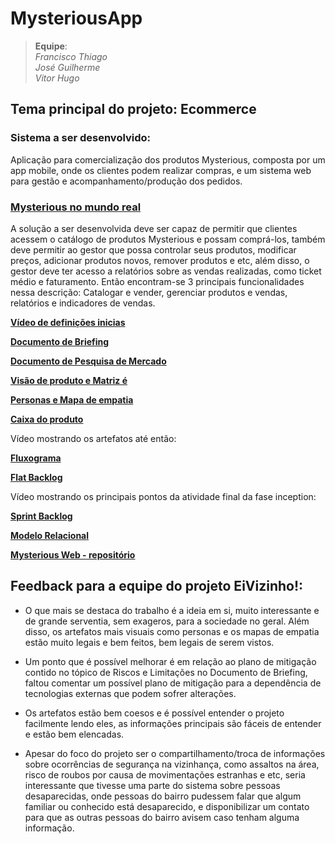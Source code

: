 # MysteriousApp


> **Equipe**:<br>
> _Francisco Thiago_<br>
> _José Guilherme_<br>
> _Vitor Hugo_<br>


## Tema principal do projeto: Ecommerce

 ### **Sistema a ser desenvolvido:**

Aplicação para comercialização dos produtos Mysterious, composta por    um app mobile, onde os clientes podem realizar compras, e um sistema    web para gestão e acompanhamento/produção dos pedidos.

 ### [Mysterious no mundo real](https://www.instagram.com/meu.mysterious/)

A solução a ser desenvolvida deve ser capaz de permitir que clientes acessem o catálogo de produtos Mysterious e possam comprá-los, também deve permitir ao gestor que possa controlar seus produtos, modificar preços, adicionar produtos novos, remover produtos e etc, além disso, o gestor deve ter acesso a relatórios sobre as vendas realizadas, como ticket médio e faturamento. Então encontram-se 3 principais funcionalidades nessa descrição: Catalogar e vender, gerenciar produtos e vendas, relatórios e indicadores de vendas.

**[Vídeo de definições inicias](https://youtu.be/yA3iKh5baCE)**

[**Documento de Briefing**](https://docs.google.com/document/d/1v5YHP5hNBHix87eQlTdRwYBodEegupWB/edit?usp=sharing&ouid=111660117297245646265&rtpof=true&sd=true)

[**Documento de Pesquisa de Mercado**](https://docs.google.com/document/d/1iiAbEflfipVILytLVvOMAi1C8OqnvCDaVN1-MdGqscA/edit?usp=sharing)

[**Visão de produto e Matriz é**](https://docs.google.com/document/d/1lyM0q5uiwXPhj1P9OPNK6ReDSnJT0hezlKnJ-j6_xig/edit?tab=t.0)

[**Personas e Mapa de empatia**](https://drive.google.com/file/d/1JMd0Uax1ilyDfbW7lkAvgQYOE6de5lrv/view?usp=sharing)

[**Caixa do produto**](https://docs.google.com/document/d/1InUuzVgGImeSxpxM1i3_6gcsIWMuvYCQsXccuaub7GU/edit?tab=t.0#heading=h.gjdgxs)

Vídeo mostrando os artefatos até então: 

[**Fluxograma**](https://miro.com/app/board/uXjVL_no3mc=/?share_link_id=973795893793)

[**Flat Backlog**](https://docs.google.com/spreadsheets/d/1TSMScasbZN02agmnMbAVPnL7acleoXfu9FnUUoNyDWE/edit?usp=sharing)

Vídeo mostrando os principais pontos da atividade final da fase inception: 

[**Sprint Backlog**](https://docs.google.com/spreadsheets/d/1jn_6d60jv8sqR4TKXGHz2pgKM3176fwcCRhDh0msxC8/edit?usp=sharing)

[**Modelo Relacional**](https://lucid.app/lucidchart/f895a702-80ad-4454-8dde-fba9d58a49eb/edit?viewport_loc=-216%2C-734%2C2608%2C1149%2C0_0&invitationId=inv_929c8083-bb34-495f-8d26-6394e7293661)

[**Mysterious Web - repositório**](https://github.com/joguirod/mysteriousapp-web)

## Feedback para a equipe do projeto EiVizinho!:

 - O que mais se destaca do trabalho é a ideia em si, muito interessante
   e de grande serventia, sem exageros, para a sociedade no geral. Além
   disso, os artefatos mais visuais como personas e os mapas de empatia
   estão muito legais e bem feitos, bem legais de serem vistos.
 - Um ponto que é possível melhorar é em relação ao plano de mitigação
   contido no tópico de Riscos e Limitações no Documento de Briefing,
   faltou comentar um possível plano de mitigação para a dependência de
   tecnologias externas que podem sofrer alterações.
 - Os artefatos estão bem coesos e é possível entender o projeto
   facilmente lendo eles, as informações principais são fáceis de
   entender e estão bem elencadas.

  

 - Apesar do foco do projeto ser o compartilhamento/troca de informações
   sobre ocorrências de segurança na vizinhança, como assaltos na área,
   risco de roubos por causa de movimentações estranhas e etc, seria
   interessante que tivesse uma parte do sistema sobre pessoas
   desaparecidas, onde pessoas do bairro pudessem falar que algum
   familiar ou conhecido está desaparecido, e disponibilizar um contato
   para que as outras pessoas do bairro avisem caso tenham alguma
   informação.
